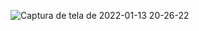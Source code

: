 ![Captura de tela de 2022-01-13 20-26-22](https://user-images.githubusercontent.com/54913676/149424820-cb37c78c-d47b-4128-b7b6-202f57979955.png)
